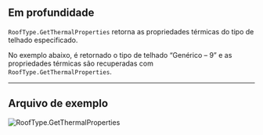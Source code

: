 ## Em profundidade
`RoofType.GetThermalProperties` retorna as propriedades térmicas do tipo de telhado especificado.

No exemplo abaixo, é retornado o tipo de telhado “Genérico – 9” e as propriedades térmicas são recuperadas com `RoofType.GetThermalProperties`.
___
## Arquivo de exemplo

![RoofType.GetThermalProperties](./Revit.Elements.RoofType.GetThermalProperties_img.jpg)
